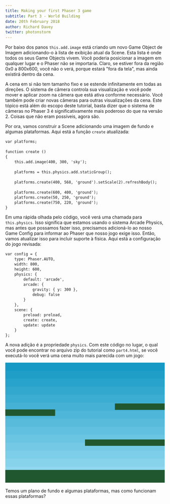 ```yaml
---
title: Making your first Phaser 3 game
subtitle: Part 3 - World Building
date: 20th February 2018
author: Richard Davey
twitter: photonstorm
---
```


Por baixo dos panos `this.add.image` está criando um novo Game Object de Imagem adicionando-o à lista de exibição atual da Scene. Esta lista é onde todos os seus Game Objects vivem. Você poderia posicionar a imagem em qualquer lugar e o Phaser não se importaria. Claro, se estiver fora da região 0x0 a 800x600, você não o verá, porque estará "fora da tela", mas ainda existirá dentro da cena.

A cena em si não tem tamanho fixo e se estende infinitamente em todas as direções. O sistema de câmera controla sua visualização e você pode mover e aplicar zoom na câmera que está ativa conforme necessário. Você também pode criar novas câmeras para outras visualizações da cena. Este tópico está além do escopo deste tutorial, basta dizer que o sistema de câmeras no Phaser 3 é significativamente mais poderoso do que na versão 2. Coisas que não eram possíveis, agora são.

Por ora, vamos construir a Scene adicionando uma imagem de fundo e algumas plataformas. Aqui está a função `create` atualizada:

```
var platforms;

function create ()
{
    this.add.image(400, 300, 'sky');

    platforms = this.physics.add.staticGroup();

    platforms.create(400, 568, 'ground').setScale(2).refreshBody();

    platforms.create(600, 400, 'ground');
    platforms.create(50, 250, 'ground');
    platforms.create(750, 220, 'ground');
}
```

Em uma rápida olhada pelo código, você verá uma chamada para `this.physics`. Isso significa que estamos usando o sistema Arcade Physics, mas antes que possamos fazer isso, precisamos adicioná-lo ao nosso Game Config para informar ao Phaser que nosso jogo exige isso. Então, vamos atualizar isso para incluir suporte à física. Aqui está a configuração do jogo revisada:

```
var config = {
    type: Phaser.AUTO,
    width: 800,
    height: 600,
    physics: {
        default: 'arcade',
        arcade: {
            gravity: { y: 300 },
            debug: false
        }
    },
    scene: {
        preload: preload,
        create: create,
        update: update
    }
};
```
A nova adição é a propriedade `physics`. Com este código no lugar, o qual você pode encontrar no arquivo zip do tutorial como `part4.html`, se você executá-lo você verá uma cena muito mais parecida com um jogo:

![image](part4.png)

Temos um plano de fundo e algumas plataformas, mas como funcionam essas plataformas?
